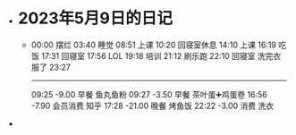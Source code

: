 - # 2023年5月9日的日记
	- 00:00
	  摆烂
	  03:40
	  睡觉
	  08:51
	  上课
	  10:20
	  回寝室休息
	  14:10
	  上课
	  16:19
	  吃饭 
	  17:31
	  回寝室
	  17:56
	  LOL
	  19:18
	  培训 
	  21:12
	  刷乐跑
	  22:10
	  回寝室 
	  洗完衣服了
	  23:27 
	  
	  ---
	  09:25
	  -9.00
	  早餐
	  鱼丸鱼粉
	  09:27
	  -3.50
	  早餐
	  茶叶蛋➕鸡蛋卷
	  16:56
	  -7.90
	  会员消费
	  知乎
	  17:28
	  -21.00
	  晚餐
	  烤鱼饭
	  22:22
	  -3.00
	  消费
	  洗衣
-